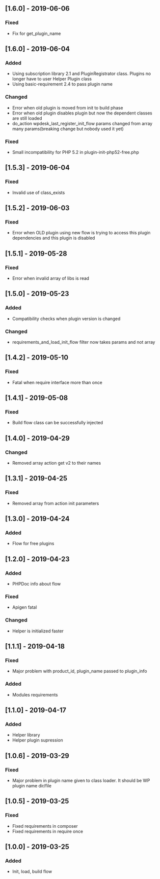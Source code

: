 ## [1.6.0] - 2019-06-06
### Fixed
- Fix for get_plugin_name


## [1.6.0] - 2019-06-04
### Added
- Using subscription library 2.1 and PluginRegistrator class. Plugins no longer have to user Helper Plugin class
- Using basic-requirement 2.4 to pass plugin name
### Changed
- Error when old plugin is moved from init to build phase
- Error when old plugin disables plugin but now the dependent classes are still loaded
- do_action wpdesk_last_register_init_flow params changed from array many params(breaking change but nobody used it yet) 
### Fixed
- Small incompatibility for PHP 5.2 in plugin-init-php52-free.php

## [1.5.3] - 2019-06-04
### Fixed
- Invalid use of class_exists

## [1.5.2] - 2019-06-03
### Fixed
- Error when OLD plugin using new flow is trying to access this plugin dependencies and this plugin is disabled

## [1.5.1] - 2019-05-28
### Fixed
- Error when invalid array of libs is read

## [1.5.0] - 2019-05-23
### Added
- Compatibility checks when plugin version is changed
### Changed
- requirements_and_load_init_flow filter now takes params and not array

## [1.4.2] - 2019-05-10
### Fixed
- Fatal when require interface more than once

## [1.4.1] - 2019-05-08
### Fixed
- Build flow class can be successfully injected

## [1.4.0] - 2019-04-29
### Changed
- Removed array action get v2 to their names

## [1.3.1] - 2019-04-25
### Fixed
- Removed array from action init parameters

## [1.3.0] - 2019-04-24
### Added
- Flow for free plugins

## [1.2.0] - 2019-04-23
### Added
- PHPDoc info about flow
### Fixed
- Apigen fatal
### Changed
- Helper is initialized faster

## [1.1.1] - 2019-04-18
### Fixed
- Major problem with product_id, plugin_name passed to plugin_info
### Added
- Modules requirements

## [1.1.0] - 2019-04-17
### Added
- Helper library
- Helper plugin supression

## [1.0.6] - 2019-03-29
### Fixed
- Major problem in plugin name given to class loader. It should be WP plugin name dir/file

## [1.0.5] - 2019-03-25
### Fixed
- Fixed requirements in composer
- Fixed requirements in require once

## [1.0.0] - 2019-03-25
### Added
- Init, load, build flow
